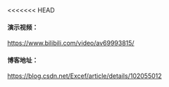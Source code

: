 <<<<<<< HEAD

#### 演示视频：

<https://www.bilibili.com/video/av69993815/>

#### 博客地址：

https://blog.csdn.net/Excef/article/details/102055012

